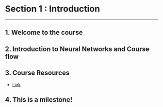 # Section 1 : Introduction
---
## 1. Welcome to the course

## 2. Introduction to Neural Networks and Course flow

## 3. Course Resources
- [Link](https://starttechacademy.com/neural-networks-in-python/)

## 4. This is a milestone!

